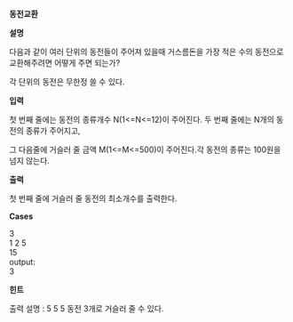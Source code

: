 **동전교환**

**설명**

다음과 같이 여러 단위의 동전들이 주어져 있을때 거스름돈을 가장 적은 수의 동전으로 교환해주려면 어떻게 주면 되는가?

각 단위의 동전은 무한정 쓸 수 있다.

**입력**

첫 번째 줄에는 동전의 종류개수 N(1<=N<=12)이 주어진다. 두 번째 줄에는 N개의 동전의 종류가 주어지고,

그 다음줄에 거슬러 줄 금액 M(1<=M<=500)이 주어진다.각 동전의 종류는 100원을 넘지 않는다.

**출력**

첫 번째 줄에 거슬러 줄 동전의 최소개수를 출력한다.

**Cases**

3<br>
1 2 5<br>
15<br>
output:<br>
3

**힌트**

출력 설명 : 5 5 5 동전 3개로 거슬러 줄 수 있다.